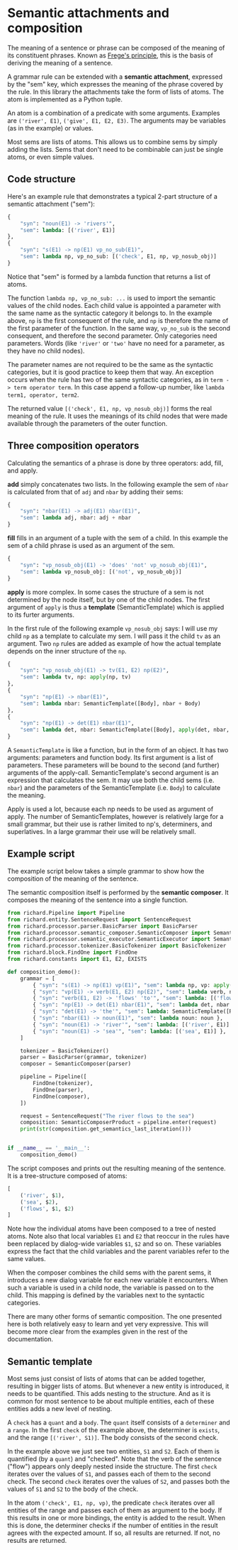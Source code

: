# Semantic attachments and composition

The meaning of a sentence or phrase can be composed of the meaning of its constituent phrases. Known as [Frege's principle](https://en.wikipedia.org/wiki/Principle_of_compositionality), this is the basis of deriving the meaning of a sentence.

A grammar rule can be extended with a __semantic attachment__, expressed by the "sem" key, which expresses the meaning of the phrase covered by the rule. In this library the attachments take the form of lists of atoms. The atom is implemented as a Python tuple.

An atom is a combination of a predicate with some arguments. Examples are `('river', E1)`, `('give', E1, E2, E3)`. The arguments may be variables (as in the example) or values.

Most sems are lists of atoms. This allows us to combine sems by simply adding the lists. Sems that don't need to be combinable can just be single atoms, or even simple values.

## Code structure

Here's an example rule that demonstrates a typical 2-part structure of a semantic attachment ("sem"):

~~~python
{
    "syn": "noun(E1) -> 'rivers'",
    "sem": lambda: [('river', E1)]
},
{
    "syn": "s(E1) -> np(E1) vp_no_sub(E1)",
    "sem": lambda np, vp_no_sub: [('check', E1, np, vp_nosub_obj)]
}
~~~

Notice that "sem" is formed by a lambda function that returns a list of atoms.

The function `lambda np, vp_no_sub: ...` is used to import the semantic values of the child nodes. Each child value is appointed a parameter with the same name as the syntactic category it belongs to. In the example above, `np` is the first consequent of the rule, and `np` is therefore the name of the first parameter of the function. In the same way, `vp_no_sub` is the second consequent, and therefore the second parameter. Only categories need parameters. Words (like `'river'` or `'two'` have no need for a parameter, as they have no child nodes).

The parameter names are not required to be the same as the syntactic categories, but it is good practice to keep them that way. An exception occurs when the rule has two of the same syntactic categories, as in `term -> term operator term`. In this case append a follow-up number, like `lambda term1, operator, term2`.

The returned value `[('check', E1, np, vp_nosub_obj)]` forms the real meaning of the rule. It uses the meanings of its child nodes that were made available through the parameters of the outer function.

## Three composition operators

Calculating the semantics of a phrase is done by three operators: add, fill, and apply.

__add__ simply concatenates two lists. In the following example the sem of `nbar` is calculated from that of `adj` and `nbar` by adding their sems:

~~~python
{
    "syn": "nbar(E1) -> adj(E1) nbar(E1)",
    "sem": lambda adj, nbar: adj + nbar
}
~~~

__fill__ fills in an argument of a tuple with the sem of a child. In this example the sem of a child phrase is used as an argument of the sem.

~~~python
{
    "syn": "vp_nosub_obj(E1) -> 'does' 'not' vp_nosub_obj(E1)",
    "sem": lambda vp_nosub_obj: [('not', vp_nosub_obj)]
}
~~~

__apply__ is more complex. In some cases the structure of a sem is not determined by the node itself, but by one of the child nodes. The first argument of `apply` is thus a __template__ (SemanticTemplate) which is applied to its furter arguments.

In the first rule of the following example `vp_nosub_obj` says: I will use my child `np` as a template to calculate my sem. I will pass it the child `tv` as an argument. Two `np` rules are added as example of how the actual template depends on the inner structure of the `np`.

~~~python
{
    "syn": "vp_nosub_obj(E1) -> tv(E1, E2) np(E2)",
    "sem": lambda tv, np: apply(np, tv)
},
{
    "syn": "np(E1) -> nbar(E1)",
    "sem": lambda nbar: SemanticTemplate([Body], nbar + Body)
},
{
    "syn": "np(E1) -> det(E1) nbar(E1)",
    "sem": lambda det, nbar: SemanticTemplate([Body], apply(det, nbar, Body))
}
~~~

A `SemanticTemplate` is like a function, but in the form of an object. It has two arguments: parameters and function body. Its first argument is a list of parameters. These parameters will be bound to the second (and further) arguments of the apply-call. SemanticTemplate's second argument is an expression that calculates the sem. It may use both the child sems (i.e. `nbar`) and the parameters of the SemanticTemplate (i.e. `Body`) to calculate the meaning.

Apply is used a lot, because each np needs to be used as argument of apply. The number of SemanticTemplates, however is relatively large for a small grammar, but their use is rather limited to np's, determiners, and superlatives. In a large grammar their use will be relatively small.

## Example script

The example script below takes a simple grammar to show how the composition of the meaning of the sentence.

The semantic composition itself is performed by the __semantic composer__. It composes the meaning of the sentence into a single function.

~~~python
from richard.Pipeline import Pipeline
from richard.entity.SentenceRequest import SentenceRequest
from richard.processor.parser.BasicParser import BasicParser
from richard.processor.semantic_composer.SemanticComposer import SemanticComposer
from richard.processor.semantic_executor.SemanticExecutor import SemanticExecutor
from richard.processor.tokenizer.BasicTokenizer import BasicTokenizer
from richard.block.FindOne import FindOne
from richard.constants import E1, E2, EXISTS

def composition_demo():
    grammar = [
        { "syn": "s(E1) -> np(E1) vp(E1)", "sem": lambda np, vp: apply(np, vp)},
        { "syn": "vp(E1) -> verb(E1, E2) np(E2)", "sem": lambda verb, np: apply(np, verb) },
        { "syn": "verb(E1, E2) -> 'flows' 'to'", "sem": lambda: [('flows', E1, E2)] },
        { "syn": "np(E1) -> det(E1) nbar(E1)", "sem": lambda det, nbar: SemanticTemplate([Body], apply(det, nbar, Body)) },
        { "syn": "det(E1) -> 'the'", "sem": lambda: SemanticTemplate([Range, Body], Range + Body) },
        { "syn": "nbar(E1) -> noun(E1)", "sem": lambda noun: noun },
        { "syn": "noun(E1) -> 'river'", "sem": lambda: [('river', E1)] },
        { "syn": "noun(E1) -> 'sea'", "sem": lambda: [('sea', E1)] },
    ]

    tokenizer = BasicTokenizer()
    parser = BasicParser(grammar, tokenizer)
    composer = SemanticComposer(parser)

    pipeline = Pipeline([
        FindOne(tokenizer),
        FindOne(parser),
        FindOne(composer),
    ])

    request = SentenceRequest("The river flows to the sea")
    composition: SemanticComposerProduct = pipeline.enter(request)
    print(str(composition.get_semantics_last_iteration()))


if __name__ == '__main__':
    composition_demo()
~~~

The script composes and prints out the resulting meaning of the sentence. It is a tree-structure composed of atoms:

~~~python
[
    ('river', $1),
    ('sea', $2),
    ('flows', $1, $2)
]
~~~

Note how the individual atoms have been composed to a tree of nested atoms. Note also that local variables `E1` and `E2` that reoccur in the rules have been replaced by dialog-wide variables `$1`, `$2` and so on. These variables express the fact that the child variables and the parent variables refer to the same values.

When the composer combines the child sems with the parent sems, it introduces a new dialog variable for each new variable it encounters. When such a variable is used in a child node, the variable is passed on to the child. This mapping is defined by the variables next to the syntactic categories.

There are many other forms of semantic composition. The one presented here is both relatively easy to learn and yet very expressive. This will become more clear from the examples given in the rest of the documentation.

## Semantic template

Most sems just consist of lists of atoms that can be added together, resulting in bigger lists of atoms. But whenever a new entity is introduced, it needs to be quantified. This adds nesting to the structure. And as it is common for most sentence to be about multiple entities, each of these entities adds a new level of nesting.

A `check` has a `quant` and a `body`. The `quant` itself consists of a `determiner` and a `range`. In the first `check` of the example above, the determiner is `exists`, and the range `[('river', S1)]`. The body consists of the second check.

In the example above we just see two entities, `S1` and `S2`. Each of them is quantified (by a `quant`) and "checked". Note that the verb of the sentence ("flow") appears only deeply nested inside the structure. The first `check` iterates over the values of `S1`, and passes each of them to the second check. The second `check` iterates over the values of `S2`, and passes both the values of `S1` and `S2` to the body of the check.

In the atom `('check', E1, np, vp)`, the predicate `check` iterates over all entities of the range and passes each of them as argument to the body. If this results in one or more bindings, the entity is added to the result. When this is done, the  determiner checks if the number of entities in the result agrees with the expected amount. If so, all results are returned. If not, no results are returned.

